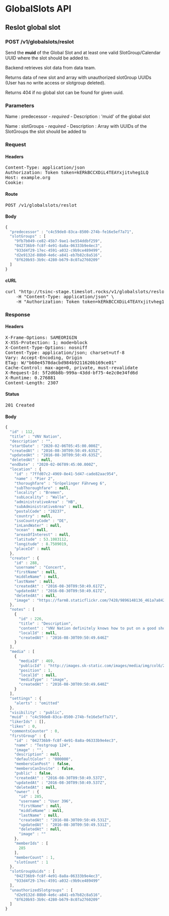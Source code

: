 # GlobalSlots API

## Reslot global slot

### POST /v1/globalslots/reslot

Send the **muid** of the Global Slot and at least one  valid SlotGroup/Calendar UUID where the slot should be  added to.

 Backend retrieves slot data from data team.

Returns data of new slot and array with unauthorized slotGroup UUIDs (User has no write access or slotgroup deleted).

Returns 404 if no global slot can be found for given uuid.

### Parameters

Name : predecessor *- required -*
Description : &#39;muid&#39; of the global slot

Name : slotGroups *- required -*
Description : Array with UUIDs of the SlotGroups the slot should be added to

### Request

#### Headers

<pre>Content-Type: application/json
Authorization: Token token=kERkBCCXDiL4TEAYxjitvheg1LQ
Host: example.org
Cookie: </pre>

#### Route

<pre>POST /v1/globalslots/reslot</pre>

#### Body
```javascript
{
  "predecessor" : "c4c59de8-83ca-8500-274b-fe16e5ef7a71",
  "slotGroups" : [
    "9fb7b049-ce82-45b7-9ae1-be554ddbf259",
    "042736b9-fc8f-4e91-8a8a-06333b9e4ec3",
    "933d4f29-17ec-4591-a032-c9b9ce489499",
    "d2e9132d-88b0-4e6c-a841-eb7b82c8a516",
    "8f620b93-3b9c-4280-b679-8c07a2760209"
  ]
}
```


#### cURL

<pre class="request">curl &quot;http://tsinc-stage.timeslot.rocks/v1/globalslots/reslot&quot; -d &#39;{&quot;predecessor&quot;:&quot;c4c59de8-83ca-8500-274b-fe16e5ef7a71&quot;,&quot;slotGroups&quot;:[&quot;9fb7b049-ce82-45b7-9ae1-be554ddbf259&quot;,&quot;042736b9-fc8f-4e91-8a8a-06333b9e4ec3&quot;,&quot;933d4f29-17ec-4591-a032-c9b9ce489499&quot;,&quot;d2e9132d-88b0-4e6c-a841-eb7b82c8a516&quot;,&quot;8f620b93-3b9c-4280-b679-8c07a2760209&quot;]}&#39; -X POST \
	-H &quot;Content-Type: application/json&quot; \
	-H &quot;Authorization: Token token=kERkBCCXDiL4TEAYxjitvheg1LQ&quot;</pre>

### Response

#### Headers

<pre>X-Frame-Options: SAMEORIGIN
X-XSS-Protection: 1; mode=block
X-Content-Type-Options: nosniff
Content-Type: application/json; charset=utf-8
Vary: Accept-Encoding, Origin
ETag: W/&quot;b60e4578dacbd984b9211620b169ce01&quot;
Cache-Control: max-age=0, private, must-revalidate
X-Request-Id: 5f2d6b8b-999a-43dd-bf75-4e2c0e34fd6d
X-Runtime: 0.276881
Content-Length: 2307</pre>

#### Status

<pre>201 Created</pre>

#### Body

```javascript
{
  "id" : 112,
  "title" : "VNV Nation",
  "description" : "",
  "startDate" : "2020-02-06T05:45:00.000Z",
  "createdAt" : "2016-08-30T09:50:49.635Z",
  "updatedAt" : "2016-08-30T09:50:49.635Z",
  "deletedAt" : null,
  "endDate" : "2020-02-06T09:45:00.000Z",
  "location" : {
    "id" : "7ffd07c2-4969-8e41-5d47-cade82aac954",
    "name" : "Pier 2",
    "thoroughfare" : "Gröpelinger Fährweg 6",
    "subThoroughfare" : null,
    "locality" : "Bremen",
    "subLocality" : "Walle",
    "administrativeArea" : "HB",
    "subAdministrativeArea" : null,
    "postalCode" : "28237",
    "country" : null,
    "isoCountryCode" : "DE",
    "inLandWater" : null,
    "ocean" : null,
    "areasOfInterest" : null,
    "latitude" : 53.1083112,
    "longitude" : 8.7509019,
    "placeId" : null
  },
  "creator" : {
    "id" : 288,
    "username" : "Concert",
    "firstName" : null,
    "middleName" : null,
    "lastName" : null,
    "createdAt" : "2016-08-30T09:50:49.617Z",
    "updatedAt" : "2016-08-30T09:50:49.617Z",
    "deletedAt" : null,
    "image" : "https://farm8.staticflickr.com/7428/9896148136_461a7a842a_k.jpg"
  },
  "notes" : [
    {
      "id" : 226,
      "title" : "Description",
      "content" : "VNV Nation definitely knows how to put on a good show. Even in festival performances where sometimes bands hold back a little, they start off with a slow intro and some great lighting and effects. Once the music kicks …",
      "localId" : null,
      "createdAt" : "2016-08-30T09:50:49.646Z"
    }
  ],
  "media" : [
    {
      "mediaId" : 469,
      "publicId" : "http://images.sk-static.com/images/media/img/col6/20091007-021050-312335.jpg",
      "position" : 1,
      "localId" : null,
      "mediaType" : "image",
      "createdAt" : "2016-08-30T09:50:49.640Z"
    }
  ],
  "settings" : {
    "alerts" : "omitted"
  },
  "visibility" : "public",
  "muid" : "c4c59de8-83ca-8500-274b-fe16e5ef7a71",
  "likerIds" : [],
  "likes" : 0,
  "commentsCounter" : 0,
  "firstGroup" : {
    "id" : "042736b9-fc8f-4e91-8a8a-06333b9e4ec3",
    "name" : "Testgroup 124",
    "image" : "",
    "description" : null,
    "defaultColor" : "000000",
    "membersCanPost" : false,
    "membersCanInvite" : false,
    "public" : false,
    "createdAt" : "2016-08-30T09:50:49.537Z",
    "updatedAt" : "2016-08-30T09:50:49.537Z",
    "deletedAt" : null,
    "owner" : {
      "id" : 285,
      "username" : "User 396",
      "firstName" : null,
      "middleName" : null,
      "lastName" : null,
      "createdAt" : "2016-08-30T09:50:49.531Z",
      "updatedAt" : "2016-08-30T09:50:49.531Z",
      "deletedAt" : null,
      "image" : ""
    },
    "memberIds" : [
      285
    ],
    "memberCount" : 1,
    "slotCount" : 1
  },
  "slotGroupUuids" : [
    "042736b9-fc8f-4e91-8a8a-06333b9e4ec3",
    "933d4f29-17ec-4591-a032-c9b9ce489499"
  ],
  "unauthorizedSlotgroups" : [
    "d2e9132d-88b0-4e6c-a841-eb7b82c8a516",
    "8f620b93-3b9c-4280-b679-8c07a2760209"
  ]
}
```
